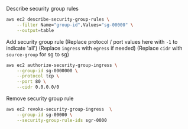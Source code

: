 Describe security group rules

```sh
aws ec2 describe-security-group-rules \
    --filter Name="group-id",Values="sg-00000" \
    --output=table
```

Add security group rule
(Replace protocol / port values here with `-1` to indicate 'all')
(Replace `ingress` with `egress` if needed)
(Replace `cidr` with `source-group` for sg to sg)

```sh
aws ec2 authorize-security-group-ingress \
    --group-id sg-0000000 \
    --protocol tcp \
    --port 80 \
    --cidr 0.0.0.0/0
```
 
Remove security group rule

```sh
aws ec2 revoke-security-group-ingress  \
    --group-id sg-00000 \
    --security-group-rule-ids sgr-0000
```
